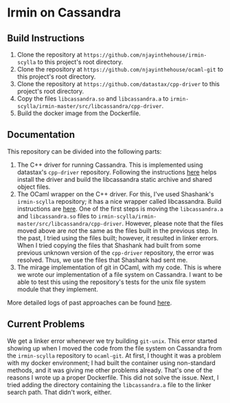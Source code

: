 # Irmin on Cassandra

## Build Instructions
1. Clone the repository at `https://github.com/njayinthehouse/irmin-scylla` to 
this project's root directory.
2. Clone the repository at `https://github.com/njayinthehouse/ocaml-git` to this
project's root directory.
3. Clone the repository at `https://github.com/datastax/cpp-driver` to this 
project's root directory.
3. Copy the files `libcassandra.so` and `libcassandra.a` to 
`irmin-scylla/irmin-master/src/libcassandra/cpp-driver`.
4. Build the docker image from the Dockerfile.

## Documentation
This repository can be divided into the following parts:
1. The C++ driver for running Cassandra. This is implemented using datastax's 
`cpp-driver` repository. Following the instructions [here](https://github.com/datastax/cpp-driver)
helps install the driver and build the libcassandra static archive and shared
object files. 
2. The OCaml wrapper on the C++ driver. For this, I've used Shashank's 
`irmin-scylla` repository; it has a nice wrapper called libcassandra. Build 
instructions are [here](https://github.com/njayinthehouse/irmin-scylla). One of the 
first steps is moving the `libcassandra.a` and `libcassandra.so` files to
`irmin-scylla/irmin-master/src/libcassandra/cpp-driver`. However, please note that
the files moved above are *not* the same as the files built in the previous step.
In the past, I tried using the files built; however, it resulted in linker errors.
When I tried copying the files that Shashank had built from some previous unknown
version of the `cpp-driver` repository, the error was resolved. Thus, we use the
files that Shashank had sent me.
3. The mirage implementation of git in OCaml, with my code. This is where we wrote
our implementation of a file system on Cassandra. I want to be able to test this
using the repository's tests for the unix file system module that they implement.

More detailed logs of past approaches can be found [here](https://gist.github.com/njayinthehouse/bfc162c10953dd88e1048c6b4bc7be7c).

## Current Problems
We get a linker error whenever we try building `git-unix`. This error started 
showing up when I moved the code from the file system on Cassandra from the 
`irmin-scylla` repository to `ocaml-git`. At first, I thought it was a problem 
with my docker environment; I had built the container using non-standard methods,
and it was giving me other problems already. That's one of the reasons I wrote up a
proper Dockerfile. This did not solve the issue. Next, I tried adding the directory
containing the `libcassandra.a` file to the linker search path. That didn't work,
either. 
